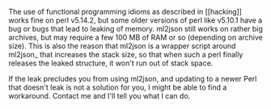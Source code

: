 The use of functional programming idioms as described in
[[hacking]] works fine on perl v5.14.2, but some older
versions of perl like v5.10.1 have a bug or bugs that lead to leaking
of memory. ml2json still works on rather big archives, but may require
a few 100 MB of RAM or so (depending on archive size). This is also
the reason that ml2json is a wrapper script around ml2json_ that
increases the stack size, so that when such a perl finally releases
the leaked structure, it won't run out of stack space.

If the leak precludes you from using ml2json, and updating to a newer
Perl that doesn't leak is not a solution for you, I might be able to
find a workaround. Contact me and I'll tell you what I can do.
